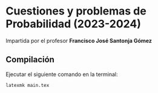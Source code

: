 # Cuestiones y problemas de Probabilidad (2023-2024)

Impartida por el profesor **Francisco José Santonja Gómez**

## Compilación

Ejecutar el siguiente comando en la terminal:
    
```bash
latexmk main.tex
```
